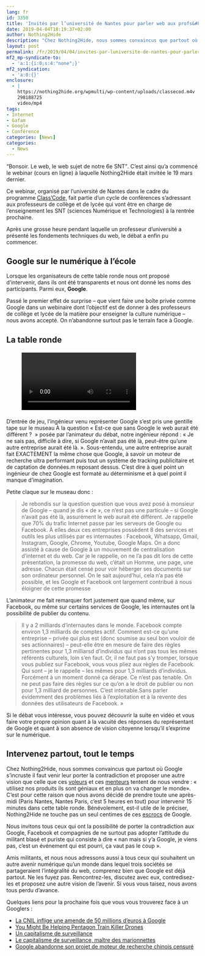 ```yaml
---
lang: fr 
id: 3350
title: 'Invités par l’université de Nantes pour parler web aux profs&#8230; en compagnie de Google'
date: 2019-04-04T18:19:37+02:00
author: Nothing2Hide
description: "Chez Nothing2Hide, nous sommes convaincus que partout où Google Fb and co s’incrustent, quelque soit le sujet ou l'événement,  il faut venir leur porter la contradiction et proposer une autre vision que celle que  ces menteurs nous vendent."
layout: post
permalink: /fr/2019/04/04/invites-par-luniversite-de-nantes-pour-parler-web-aux-profs-en-compagnie-de-google/
mf2_mp-syndicate-to:
  - 'a:1:{i:0;s:4:"none";}'
mf2_syndication:
  - 'a:0:{}'
enclosure:
  - |
    https://nothing2hide.org/wpmulti/wp-content/uploads/classecod.m4v
    298188725
    video/mp4
tags:
- Internet
- Gafam
- Google
- Conférence
categories: [News]
categories:
  - News
---
```

<q>Bonsoir. Le web, le web sujet de notre 6e SNT</q>. C’est ainsi qu’a commencé le webinar (cours en ligne) à laquelle Nothing2Hide était invitée le 19 mars dernier. 

<!--more-->

Ce webinar, organisé par l&rsquo;université de Nantes dans le cadre du programme [Class&rsquo;Code,](https://project.inria.fr/classcode/) fait partie d&rsquo;un cycle de conférences s&rsquo;adressant aux professeurs de collège et de lycée qui vont être en charge de l&rsquo;enseignement les SNT (sciences Numérique et Technologies) à la rentrée prochaine. 

Après une grosse heure pendant laquelle un professeur d’université a présenté les fondements techniques du web, le débat a enfin pu commencer. 

## Google sur le numérique à l&rsquo;école

Lorsque les organisateurs de cette table ronde nous ont proposé d&rsquo;intervenir, dans ils ont été transparents et nous ont donné les noms des participants. Parmi eux, **Google**. 

Passé le premier effet de surprise &#8211; que vient faire une boîte privée comme Google dans un webinaire dont l’objectif est de donner à des professeurs de collège et lycée de la matière pour enseigner la culture numérique &#8211; nous avons accepté. On n’abandonne surtout pas le terrain face à Google.

## La table ronde<figure class="wp-block-video"><video controls src="https://nothing2hide.org/wpmulti/wp-content/uploads/classecod.m4v"></video></figure> 

D&rsquo;entrée de jeu, l&rsquo;ingénieur venu représenter Google s’est pris une gentille tape sur le museau À la question « Est-ce que sans Google le web aurait été différent ?  » posée par l’animateur du débat, notre ingénieur répond : « Je ne sais pas, difficile à dire, si Google n&rsquo;avait pas été là, peut-être qu&rsquo;une autre entreprise aurait été là. ». Sous-entendu, une autre entreprise aurait fait EXACTEMENT la même chose que Google, à savoir un moteur de recherche ultra performant puis tout un système de tracking publicitaire et de captation de données.m reposant dessus. C&rsquo;est dire à quel point un ingénieur de chez Google est formaté au déterminisme et à quel point il manque d&rsquo;imagination.

Petite claque sur le museau donc :

<blockquote class="wp-block-quote">
  <p>
    Je rebondis sur la question question que vous avez posé à monsieur de Google &#8211; quand je dis « de », ce n&rsquo;est pas une particule &#8211; si Google n&rsquo;avait pas été là, assurément le web aurait été différent. Je rappelle que 70% du trafic Internet passe par les serveurs de Google ou Facebook. À elles deux ces entreprises possèdent 8 des services et outils les plus utilisés par es internautes : Facebook, Whatsapp, Gmail, Instagram, Google, Chrome, Youtube, Google Maps. On a donc assisté à cause de Google à un mouvement de centralisation d&rsquo;internet et du web. Car je le rappelle, on ne l&rsquo;a pas dit lors de cette présentation, la promesse du web, c&rsquo;était un Homme, une page, une adresse. Chacun était censé pour voir héberger ses documents sur son ordinateur personnel. On le sait aujourd&rsquo;hui, cela n&rsquo;a pas été possible, et les Google et Facebook ont largement contribué à nous éloigner de cette promesse
  </p>
</blockquote>

L&rsquo;animateur me fait remarquer fort justement que quand même, sur Facebook, ou même sur certains services de Google, les internautes ont la possibilité de publier du contenu. 

<blockquote class="wp-block-quote">
  <p>
    Il y a 2 milliards d&rsquo;internautes dans le monde. Facebook compte environ 1,3 milliards de comptes actif. Comment est-ce qu&rsquo;une entreprise &#8211; privée qui plus est (donc soumise au seul bon vouloir de ses actionnaires) &#8211; peut-elle être en mesure de faire des règles pertinentes pour 1,3 milliarsd d&rsquo;individus qui n&rsquo;ont pas tous les mêmes référents culturels, loin s&rsquo;en faut. Or, il ne faut pas s&rsquo;y tromper, lorsque vous publiez sur Facebook, vous vous pliez aux règles de Facebook. Qui sont &#8211; je le rappelle &#8211; les mêmes pour 1,3 milliards d&rsquo;individus. Forcément à un moment donné ça dérape. Ce n&rsquo;est pas tenable. On ne peut pas faire des règles sur ce qu&rsquo;on a le droit de publier ou non pour 1,3 milliard de personnes. C&rsquo;est intenable.Sans parler évidemment des problèmes liés à l&rsquo;exploitation et à la revente des données des utilisateurs de Facebook. »
  </p>
</blockquote>

Si le débat vous intéresse, vous pouvez découvrir la suite en vidéo et vous faire votre propre opinion quant à la vacuité des réponses du représentant de Google et quant à son absence de vision citoyenne lorsqu&rsquo;il s&rsquo;exprime sur le numérique. 

## Intervenez partout, tout le temps

Chez Nothing2Hide, nous sommes convaincus que partout où Google s’incruste il faut venir leur porter la contradiction et proposer une autre vision que celle que ces [voleurs](https://blog.barbayellow.com/2016/12/22/pour-noel-google-soffre-36-milliards-de-dollars/) et ces [menteurs](https://blog.barbayellow.com/2016/12/22/pour-noel-google-soffre-36-milliards-de-dollars/) tentent de nous vendre : « utilisez nos produits ils sont géniaux et en plus on va changer le monde». C&rsquo;est pour cette raison que nous avons décidé de prendre toute une après-midi (Paris Nantes, Nantes Paris, c&rsquo;est 5 heures en tout) pour intervenir 15 minutes dans cette table ronde. Bénévolement, est-il utile de le préciser, Nothing2Hide ne touche pas un seul centimes de ces [escrocs](https://blog.barbayellow.com/2016/12/22/pour-noel-google-soffre-36-milliards-de-dollars/) de Google. 

Nous invitons tous ceux qui ont la possibilité de porter la contradiction aux Google, Facebook et compagnies de ne surtout pas adopter l&rsquo;attitude du militant blasé et puriste qui consiste à dire « nan mais si y&rsquo;a Google, je viens pas, c&rsquo;est un événement qui est pourri, ça vaut pas le coup ». 

Amis militants, et nous nous adressons aussi à tous ceux qui souhaitent un autre avenir numérique qu&rsquo;un monde dans lequel trois sociétés se partageraient l&rsquo;intégralité du web, comprenez bien que Google est déjà partout. Ne les fuyez pas. Rencontrez-les, discutez avec eux, contredisez-les et proposez une autre vision de l&rsquo;avenir. Si vous vous taisez, nous avons tous perdu d&rsquo;avance.

Quelques liens pour la prochaine fois que vous vous trouverez face à un Googlers :

  * [La CNIL inflige une amende de 50 millions d’euros à Google](https://www.nextinpact.com/news/107528-la-cnil-inflige-amende-50-millions-deuros-a-google.htm)
  * [You Might Be Helping Pentagon Train Killer Drones](https://www.vegard.net/google-helps-pentagon-train-killer-drones/)
  * [Un capitalisme de surveillance](https://www.monde-diplomatique.fr/2019/01/ZUBOFF/59443)
  * [Le capitalisme de surveillance, maître des marionnettes](http://www.rallumerlesetoiles.com/2019/03/le-capitalisme-de-surveillance-maitre-des-marionnettes.html)
  * [Google abandonne son projet de moteur de recherche chinois censuré](https://www.01net.com/actualites/dragonfly-google-abandonne-son-projet-de-moteur-de-recherche-chinois-censure-1590963.html)
